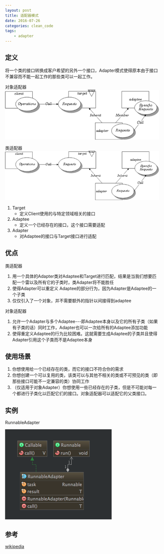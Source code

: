 ```yaml
---
layout: post
title: 适配器模式
date: 2016-07-26
categories: clean_code
tags:
    - adapter
---
```


## 定义

将一个类的接口转换成客户希望的另外一个接口，Adapter模式使得原本由于接口不兼容而不能一起工作的那些类可以一起工作。

对象适配器
![对象适配器](/images/design_pattern/object_adapter.png)

类适配器
![类适配器](/images/design_pattern/class_adapter.png)

1. Target
    * 定义Client使用的与特定领域相关的接口
2. Adaptee
    * 定义一个已经存在的接口，这个接口需要适配
3. Adapter
    * 对Adaptee的接口与Target接口进行适配

## 优点
类适配器

1. 用一个具体的Adapter类对Adaptee和Target进行匹配，结果是当我们想要匹配一个雷以及所有它的子类时，类Adapter将不能胜任
2. 使得Adapter可以重定义 Adaptee的部分行为，因为Adapter是Adaptee的一个子类
3. 仅仅引入了一个对象，并不需要额外的指针以间接得到adaptee

对象适配器

1. 允许一个Adapter与多个Adaptee---即Adaptee本身以及它的所有子类（如果有子类的话）同时工作，Adapter也可以一次给所有的Adaptee添加功能
2. 使得重定义Adaptee的行为比较困难。这就需要生成Adaptee的子类并且使得Adapter引用这个子类而不是Adaptee本身

## 使用场景

1. 你想使用给一个已经存在的类，而它的接口不符合你的需求
2. 你想创建一个可以复用的类，该类可以与其他不相关的类或不可预见的类（即那些接口可能不一定兼容的类）协同工作
3. （仅适用于对象Adapter）你想使用一些已经存在的子类，但是不可能对每一个都进行子类化以匹配它们的接口。对象适配器可以适配它的父类接口。

## 实例

RunnableAdapter

![RunnableAdapter](/images/design_pattern/adapter.png)

## 参考

[wikipedia](https://en.wikipedia.org/wiki/Adapter_pattern)
